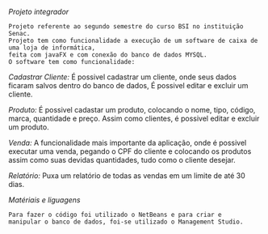 *Projeto integrador*

    Projeto referente ao segundo semestre do curso BSI no instituição Senac.
    Projeto tem como funcionalidade a execução de um software de caixa de uma loja de informática, 
    feita com javaFX e com conexão do banco de dados MYSQL.
    O software tem como funcionalidade:

 _Cadastrar Cliente:_
    É possivel cadastrar um cliente, onde seus dados ficaram salvos dentro do banco de dados,
    É possivel editar e excluir um cliente.

 _Produto:_
    É possivel cadastar um produto, colocando o nome, tipo, código, marca, quantidade e preço.
    Assim como clientes, é possivel editar e excluir um produto.

 _Venda:_
    A funcionalidade mais importante da aplicação, onde é possivel executar uma venda, 
    pegando o CPF do cliente e colocando os produtos assim como suas devidas quantidades, tudo como o cliente desejar.

 _Relatório:_
    Puxa um relatório de todas as vendas em um limite de até 30 dias.

*Matériais e liguagens*

    Para fazer o código foi utilizado o NetBeans e para criar e 
    manipular o banco de dados, foi-se utilizado o Management Studio.

